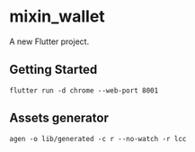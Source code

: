 # mixin_wallet

A new Flutter project.

## Getting Started

`flutter run -d chrome --web-port 8001`

## Assets generator

```shell
agen -o lib/generated -c r --no-watch -r lcc
```